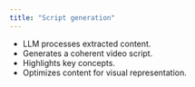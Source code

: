 ```yaml
---
title: "Script generation"
---
```


- LLM processes extracted content.
- Generates a coherent video script.
- Highlights key concepts.
- Optimizes content for visual representation.